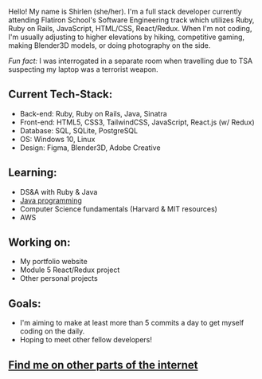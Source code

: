 Hello! My name is Shirlen (she/her). I'm a full stack developer currently attending Flatiron School's Software Engineering track 
which utilizes Ruby, Ruby on Rails, JavaScript, HTML/CSS, React/Redux. When I'm not coding, I'm usually adjusting 
to higher elevations by hiking, competitive gaming, making Blender3D models, or doing photography on the side.

_Fun fact:_ I was interrogated in a separate room when travelling due to TSA suspecting my laptop was a terrorist weapon.


## Current Tech-Stack:

* Back-end: Ruby, Ruby on Rails, Java, Sinatra
* Front-end: HTML5, CSS3, TailwindCSS, JavaScript, React.js (w/ Redux)
* Database: SQL, SQLite, PostgreSQL
* OS: Windows 10, Linux
* Design: Figma, Blender3D, Adobe Creative

## Learning:

* DS&A with Ruby & Java
* [Java programming](https://www.github.com/Ro5hi/studying_java)
* Computer Science fundamentals (Harvard & MIT resources)
* AWS

## Working on:

* My portfolio website
* Module 5 React/Redux project
* Other personal projects

## Goals:

* I'm aiming to make at least more than 5 commits a day to get myself coding on the daily.
* Hoping to meet other fellow developers!

## [Find me on other parts of the internet](https://linktr.ee/slend) ##
